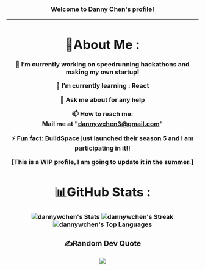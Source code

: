 <h3 align="center">
  Welcome to Danny Chen's profile!

---
<div align="center">
  
# 💫About Me :
🔭 I’m currently working on speedrunning hackathons and making my own startup!
  
🌱 I’m currently learning : React

  💬 Ask me about for any help

  📫 How to reach me:  
  Mail me at "dannywchen3@gmail.com"

⚡ Fun fact: BuildSpace just launched their season 5 and I am participating in it!!

[This is a WIP profile, I am going to update it in the summer.] 


# 📊GitHub Stats :
![dannywchen's Stats](https://github-readme-stats.vercel.app/api?username=dannywchen&theme=vue-dark&show_icons=true&hide_border=false&count_private=true)
![dannywchen's Streak](https://github-readme-streak-stats.herokuapp.com/?user=dannywchen&theme=vue-dark&hide_border=false)
![dannywchen's Top Languages](https://github-readme-stats.vercel.app/api/top-langs/?username=dannywchen&theme=vue-dark&show_icons=true&hide_border=false&layout=compact)


### ✍️Random Dev Quote
![](https://quotes-github-readme.vercel.app/api?type=horizontal&theme=merko)

</div>
